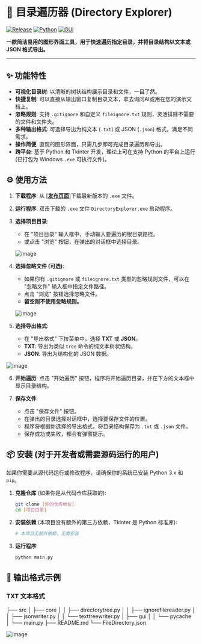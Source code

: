 # 📂 目录遍历器 (Directory Explorer)

[![Release](https://img.shields.io/github/v/release/CNFlyCat/DeepCodeCompass?style=for-the-badge)](https://github.com/CNFlyCat/DeepCodeCompass/releases)
[![Python](https://img.shields.io/badge/Python-3.x-blue?style=for-the-badge&logo=python&logoColor=white)](https://www.python.org)
[![GUI](https://img.shields.io/badge/GUI-Tkinter-brightgreen?style=for-the-badge&logo=tkinter&logoColor=white)](https://docs.python.org/3/library/tkinter.html)

**一款简洁易用的图形界面工具，用于快速遍历指定目录，并将目录结构以文本或 JSON 格式导出。**

---

## ✨ 功能特性

*   **可视化目录树**:  以清晰的树状结构展示目录和文件，一目了然。
*   **快捷复制**:  可以直接从输出窗口复制目录文本，拿去询问AI或用在您的演示文档上。
*   **忽略规则**: 支持 `.gitignore` 和自定义 `fileignore.txt` 规则，灵活排除不需要的文件和文件夹。
*   **多种输出格式**:  可选择导出为纯文本 (`.txt`) 或 JSON (`.json`) 格式，满足不同需求。
*   **操作简便**:  直观的图形界面，只需几步即可完成目录遍历和导出。
*   **跨平台**:  基于 Python 和 Tkinter 开发，理论上可在支持 Python 的平台上运行 (已打包为 Windows `.exe` 可执行文件)。

## ⚙️ 使用方法

1.  **下载程序**:  从 [**[发布页面](https://github.com/CNFlyCat/DeepCodeCompass/releases)**]下载最新版本的 `.exe` 文件。

2.  **运行程序**:  双击下载的 `.exe` 文件 `DirectoryExplorer.exe` 启动程序。

3.  **选择项目目录**:
    *   在 "项目目录" 输入框中，手动输入要遍历的根目录路径。
    *   或点击 "浏览" 按钮，在弹出的对话框中选择目录。
       
    ![image](https://github.com/user-attachments/assets/43b2ac71-a579-446f-b6ce-72409ecb905d)

4.  **选择忽略文件 (可选)**:
    *   如果你有 `.gitignore` 或 `fileignore.txt` 类型的忽略规则文件，可以在 "忽略文件" 输入框中指定文件路径。
    *   点击 "浏览" 按钮选择忽略文件。
    *   **留空则不使用忽略规则。**

    ![image](https://github.com/user-attachments/assets/ba277897-4f3e-4309-a5ed-a63aed3a63bf)

5.  **选择导出格式**:
    *   在 "导出格式" 下拉菜单中，选择 **TXT** 或 **JSON**。
    *   **TXT**:  导出为类似 `tree` 命令的纯文本树状结构。
    *   **JSON**:  导出为结构化的 JSON 数据。

   ![image](https://github.com/user-attachments/assets/528e3b12-7a61-4b36-8f07-b41cded5a72a)

6.  **开始遍历**:  点击 "开始遍历" 按钮，程序将开始遍历目录，并在下方的文本框中显示目录结构。

7.  **保存文件**:
    *   点击 "保存文件" 按钮。
    *   在弹出的目录选择对话框中，选择要保存文件的位置。
    *   程序将根据你选择的导出格式，将目录结构保存为 `.txt` 或 `.json` 文件。
    *   保存成功或失败，都会有弹窗提示。


## 📦 安装 (对于开发者或需要源码运行的用户)

如果你需要从源代码运行或修改程序，请确保你的系统已安装 Python 3.x 和 `pip`。

1.  **克隆仓库** (如果你是从代码仓库获取的):
    ```bash
    git clone [你的仓库地址]
    cd [项目目录]
    ```

2.  **安装依赖** (本项目没有额外的第三方依赖，Tkinter 是 Python 标准库):
    ```bash
    # 本项目无额外依赖，无需安装
    ```

3.  **运行程序**:
    ```bash
    python main.py
    ```

## 📂 输出格式示例

### TXT 文本格式

├── src
│ ├── core
│ │ ├── directorytree.py
│ │ ├── ignorefilereader.py
│ │ ├── jsonwriter.py
│ │ └── texttreewriter.py
│ ├── gui
│ │ └── pycache
│ └── main.py
├── README.md
└── FileDirectory.json 

![image](https://github.com/user-attachments/assets/2da71d0b-0d81-4d55-ac52-c2a07af0042b)

